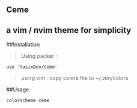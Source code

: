 ## Ceme
## a vim / nvim theme for simplicity

##Installation
> Using packer :
```
use 'YasixDev/Ceme'
```
> using vim :
copy colors file to ~/.vim/colors

##Usage
```
colorscheme ceme
```
